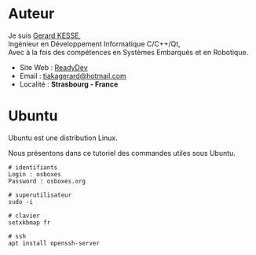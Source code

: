 # Auteur

Je suis 
[Gerard KESSE](https://readydev.ovh/presentation/ "Accédez à mon site web (ReadyDev)"),  
Ingénieur en Développement Informatique C/C++/Qt,  
Avec à la fois des compétences en Systèmes Embarqués et en Robotique.  

* Site Web : [ReadyDev](https://readydev.ovh "Accédez à mon site web (ReadyDev)")
* Email : [tiakagerard@hotmail.com](mailto:tiakagerard@hotmail.com?subject=Contact&body=Bonjour "Me contactez par email")
* Localité : **Strasbourg - France**

# Ubuntu

Ubuntu est une distribution Linux.  

Nous présentons dans ce tutoriel des commandes utiles sous Ubuntu.

```
# identifiants
Login : osboxes
Password : osboxes.org

# superutilisateur
sudo -i

# clavier
setxkbmap fr

# ssh
apt install openssh-server
```

